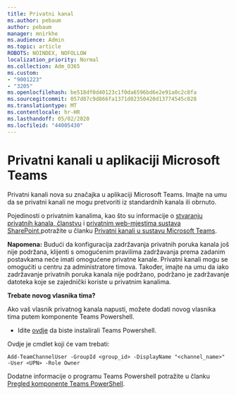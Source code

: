```yaml
---
title: Privatni kanal
ms.author: pebaum
author: pebaum
manager: mnirkhe
ms.audience: Admin
ms.topic: article
ROBOTS: NOINDEX, NOFOLLOW
localization_priority: Normal
ms.collection: Adm_O365
ms.custom:
- "9001223"
- "3205"
ms.openlocfilehash: be518df0d40123c1f0da6596bd6e2e91a0c2c8fa
ms.sourcegitcommit: 057d87c9d866fa1371d02350420d13774545c028
ms.translationtype: MT
ms.contentlocale: hr-HR
ms.lasthandoff: 05/02/2020
ms.locfileid: "44005430"
---
```

# <a name="private-channels-in-microsoft-teams"></a>Privatni kanali u aplikaciji Microsoft Teams

Privatni kanali nova su značajka u aplikaciji Microsoft Teams. Imajte na umu da se privatni kanali ne mogu pretvoriti iz standardnih kanala ili obrnuto.

Pojedinosti o privatnim kanalima, kao što su informacije o [stvaranju privatnih kanala, članstvu](https://docs.microsoft.com/MicrosoftTeams/private-channels#private-channel-creation-and-membership) i [privatnim web-mjestima sustava SharePoint,](https://docs.microsoft.com/MicrosoftTeams/private-channels#private-channel-sharepoint-sites)potražite u članku [Privatni kanali u sustavu Microsoft Teams](https://docs.microsoft.com/MicrosoftTeams/private-channels). 

**Napomena:** Budući da konfiguracija zadržavanja privatnih poruka kanala još nije podržana, klijenti s omogućenim pravilima zadržavanja prema zadanim postavkama neće imati omogućene privatne kanale. Privatni kanali mogu se omogućiti u centru za administratore timova. Također, imajte na umu da iako zadržavanje privatnih poruka kanala nije podržano, podržano je zadržavanje datoteka koje se zajednički koriste u privatnim kanalima.

**Trebate novog vlasnika tima?**

Ako vaš vlasnik privatnog kanala napusti, možete dodati novog vlasnika tima putem komponente Teams Powershell.


- Idite [ovdje](https://www.powershellgallery.com/packages/MicrosoftTeams/1.0.6) da biste instalirali Teams Powershell.

Ovdje je cmdlet koji će vam trebati:

`
    Add-TeamChannelUser -GroupId <group_id> -DisplayName "<channel_name>" -User <UPN> -Role Owner
`

Dodatne informacije o programu Teams Powershell potražite u članku [Pregled komponente Teams PowerShell](https://docs.microsoft.com/microsoftteams/teams-powershell-overview).
